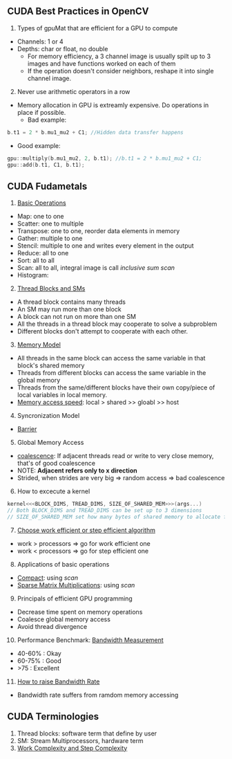 [//]: # (#opencv cuda)
## CUDA Best Practices in OpenCV
1. Types of gpuMat that are efficient for a GPU to compute
- Channels: 1 or 4
- Depths:   char or float, no double
  - For memory efficiency, a 3 channel image is usually spilt up to 3 images and have functions worked on each of them
  - If the operation doesn't consider neighbors, reshape it into single channel image.
2. Never use arithmetic operators in a row
- Memory allocation in GPU is extreamly expensive. Do operations in place if possible.
   - Bad example:
```cpp
b.t1 = 2 * b.mu1_mu2 + C1; //Hidden data transfer happens
```
   - Good example:
```cpp
gpu::multiply(b.mu1_mu2, 2, b.t1); //b.t1 = 2 * b.mu1_mu2 + C1;
gpu::add(b.t1, C1, b.t1);
```

## CUDA Fudametals 
1. [Basic Operations](https://www.youtube.com/watch?v=LjWlZHqUG8A&index=68&list=PLGvfHSgImk4aweyWlhBXNF6XISY3um82_)
- Map: one to one
- Scatter: one to multiple
- Transpose: one to one, reorder data elements in memory
- Gather: multiple to one
- Stencil: multiple to one and writes every element in the output
- Reduce: all to one
- Sort: all to all
- Scan: all to all, integral image is call *inclusive sum scan*
- Histogram: 
2. [Thread Blocks and SMs](https://www.youtube.com/watch?v=mLOfri_YVvo&index=73&list=PLGvfHSgImk4aweyWlhBXNF6XISY3um82_)
- A thread block contains many threads
- An SM may run more than one block
- A block can not run on more than one SM
- All the threads in a thread block may cooperate to solve a subproblem
- Different blocks don't attempt to cooperate with each other.
3. [Memory Model](https://www.youtube.com/watch?v=HQejUtJtBlg&list=PLGvfHSgImk4aweyWlhBXNF6XISY3um82_&index=82)
- All threads in the same block can access the same variable in that block's shared memory
- Threads from different blocks can access the same variable in the global memory
- Threads from the same/different blocks have their own copy/piece of local variables in local memory.
- [Memory access speed](https://www.youtube.com/watch?v=v-gSOY9-RgI&list=PLGvfHSgImk4aweyWlhBXNF6XISY3um82_&index=92): local > shared >> gloabl >> host
4. Syncronization Model
- [Barrier](https://www.youtube.com/watch?v=6r5FJLqcdqY&list=PLGvfHSgImk4aweyWlhBXNF6XISY3um82_&index=85  )
5. Global Memory Access
- [coalescence](https://www.youtube.com/watch?v=mLxZyWOI340&list=PLGvfHSgImk4aweyWlhBXNF6XISY3um82_&index=97): If adjacent threads read or write to very close memory, that's of good coalescence
- NOTE: **Adjacent refers only to x direction**
- Strided, when strides are very big => random access => bad coalescence
6. How to excecute a kernel
```c
kernel<<<BLOCK_DIMS, TREAD_DIMS, SIZE_OF_SHARED_MEM>>>(args...)
// Both BLOCK_DIMS and TREAD_DIMS can be set up to 3 dimensions
// SIZE_OF_SHARED_MEM set how many bytes of shared memory to allocate for each block
```
7. [Choose work efficient or step efficient algorithm](https://www.youtube.com/watch?v=PMeGxYRaJDU&index=148&list=PLGvfHSgImk4aweyWlhBXNF6XISY3um82_)
- work > processors => go for work efficient one
- work < processors => go for step efficient one
8. Applications of basic operations
- [Compact](https://www.youtube.com/watch?v=GyYfg3ywONQ&index=170&list=PLGvfHSgImk4aweyWlhBXNF6XISY3um82_): using *scan*
- [Sparse Matrix Multiplications](https://www.youtube.com/watch?v=bOmAllndo-4&list=PLGvfHSgImk4aweyWlhBXNF6XISY3um82_&index=187): using *scan*
9. Principals of efficient GPU programming
- Decrease time spent on memory operations
- Coalesce global memory access
- Avoid thread divergence
10. Performance Benchmark: [Bandwidth Measurement](https://www.youtube.com/watch?v=mT_WVr8FhT4&index=239&list=PLGvfHSgImk4aweyWlhBXNF6XISY3um82_)
- 40-60% : Okay
- 60-75% : Good
- \>75   : Excellent
11. [How to raise Bandwidth Rate](https://www.youtube.com/watch?v=FbKWHHIHpWM&index=242&list=PLGvfHSgImk4aweyWlhBXNF6XISY3um82_)
- Bandwidth rate suffers from ramdom memory accessing

## CUDA Terminologies
1. Thread blocks: software term that define by user
2. SM: Stream Multiprocessors, hardware term
3. [Work Complexity and Step Complexity](https://www.youtube.com/watch?v=V8TTrUdfpIY&list=PLGvfHSgImk4aweyWlhBXNF6XISY3um82_&index=114)